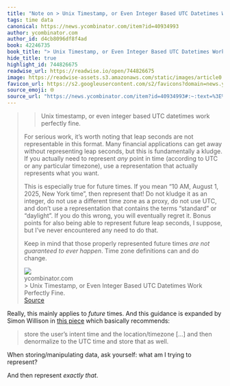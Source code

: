```yaml
---
title: "Note on > Unix Timestamp, or Even Integer Based UTC Datetimes Work Perfectly Fine. via ycombinator.com"
tags: time data
canonical: https://news.ycombinator.com/item?id=40934993
author: ycombinator.com
author_id: d4cb8096df8f4ad
book: 42246735
book_title: "> Unix Timestamp, or Even Integer Based UTC Datetimes Work Perfectly Fine."
hide_title: true
highlight_id: 744826675
readwise_url: https://readwise.io/open/744826675
image: https://readwise-assets.s3.amazonaws.com/static/images/article0.00998d930354.png
favicon_url: https://s2.googleusercontent.com/s2/favicons?domain=news.ycombinator.com
source_emoji: 🌐
source_url: "https://news.ycombinator.com/item?id=40934993#:~:text=%3E%20Unix%20timestamp%2C,and%20do%20change."
---
```


> > Unix timestamp, or even integer based UTC datetimes work perfectly fine.
> 
> For serious work, it’s worth noting that leap seconds are not representable in this format. Many financial applications can get away without representing leap seconds, but this is fundamentally a kludge. If you actually need to represent *any* point in time (according to UTC or any particular timezone), use a representation that actually represents what you want.
> 
> This is especially true for future times. If you mean “10 AM, August 1, 2025, New York time”, then represent that! Do not kludge it as an integer, do not use a different time zone as a proxy, do not use UTC, and don’t use a representation that contains the terms “standard” or “daylight”. If you do this wrong, you will eventually regret it. Bonus points for also being able to represent future leap seconds, I suppose, but I’ve never encountered any need to do that.
> 
> Keep in mind that those properly represented future times *are not guaranteed to ever happen*. Time zone definitions can and do change.
> <div class="quoteback-footer"><div class="quoteback-avatar"><img class="mini-favicon" src="https://s2.googleusercontent.com/s2/favicons?domain=news.ycombinator.com"></div><div class="quoteback-metadata"><div class="metadata-inner"><span style="display:none">FROM:</span><div aria-label="ycombinator.com" class="quoteback-author"> ycombinator.com</div><div aria-label="> Unix Timestamp, or Even Integer Based UTC Datetimes Work Perfectly Fine." class="quoteback-title"> > Unix Timestamp, or Even Integer Based UTC Datetimes Work Perfectly Fine.</div></div></div><div class="quoteback-backlink"><a target="_blank" aria-label="go to the full text of this quotation" rel="noopener" href="https://news.ycombinator.com/item?id=40934993#:~:text=%3E%20Unix%20timestamp%2C,and%20do%20change." class="quoteback-arrow"> Source</a></div></div>

Really, this mainly applies to *future* times. And this guidance is expanded by Simon Willison in [this piece](https://simonwillison.net/2024/Nov/27/storing-times-for-human-events/?__readwiseLocation=#atom-everything) which basically recommends:

> store the user’s intent time and the location/timezone [...] and then denormalize to the UTC time and store that as well.

When storing/manipulating data, ask yourself: what am I trying to represent?

And then represent _exactly that_.